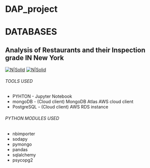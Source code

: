 # DAP_project
# DATABASES 
## Analysis of Restaurants and their Inspection grade IN New York
[![N|Solid](https://th.bing.com/th/id/OIP.O2HcTMlkMnuqoklcGqiu6QHaB2?pid=ImgDet&rs=1)](https://nodesource.com/products/nsolid)
[![N|Solid](https://th.bing.com/th/id/R0873b3f2509a3957f4b9a984398dbe3a?rik=ktrSTO4riuQzQQ&riu=http%3a%2f%2fdbaprof.com%2fwp-content%2fuploads%2f2018%2f08%2fAWS-RDS.png&ehk=mQo22Fxp2Iv0u53hiY8dmQLf1X25XmczK3v7Gea2Pe4%3d&risl=&pid=ImgRaw)](https://nodesource.com/products/nsolid)
###### TOOLS USED
- PYHTON - Jupyter Notebook
- mongoDB - (Cloud client) MongoDB Atlas AWS cloud client
- PostgreSQL - (Cloud client) AWS RDS instance
###### PYTHON MODULES USED
- nbimporter
- sodapy
- pymongo
- pandas
- sqlalchemy
- psycopg2 
